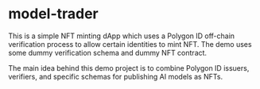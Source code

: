 # model-trader

This is a simple NFT minting dApp which uses a Polygon ID off-chain verification process to allow certain identities to mint NFT. The demo uses some dummy verification schema and dummy NFT contract.

The main idea behind this demo project is to combine Polygon ID issuers, verifiers, and specific schemas for publishing AI models as NFTs.
